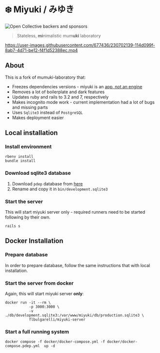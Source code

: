 # ❄️ Miyuki / みゆき

![Open Collective backers and sponsors](https://img.shields.io/opencollective/all/mumuki?color=%23ff5b81)

> Stateless, **mi**nimalistic mum**uki** laboratory

https://user-images.githubusercontent.com/677436/230702139-114d099f-8ab7-4d71-be12-f4f1d52388ec.mp4

## About

This is a fork of mumuki-laboratory that:

  * Freezes dependencies versions - miyuki is an [app, not an engine](https://guides.rubyonrails.org/engines.html)
  * Removes a lot of boilerplate and dark features
  * Updates ruby and rails to 3.2 and 7, respectively
  * Makes incognito mode work - current implementation had a lot of bugs and missing parts
  * Uses `Sqlite3` instead of `PostgreSQL`
  * Makes deployment easier

## Local installation

### Install environment

```
rbenv install
bundle install
```

### Download sqlite3 database

1. Download `pdep` database from [here](https://drive.google.com/file/d/1ecb0zk7EDY-71P_H-2lvX26DrsWGLOrj/view?usp=sharing)
2. Rename and copy it in `bin/development.sqlite3`

### Start the server

This will start miyuki server only - required runners need to be started following by their own.

```
rails s
```

## Docker Installation

### Prepare database

In order to prepare database, follow the same instructions that with local installation.

### Start the server from docker

Again, this will start miyuki server **only**:

```
docker run -it --rm \
           -p 3000:3000 \
           -v ./db/development.sqlite3:/var/www/miyuki/db/production.sqlite3 \
           flbulgarelli/miyuki-server
```

### Start a full running system

```
docker compose -f docker/docker-compose.yml -f docker/docker-compose.pdep.yml  up -d
```
